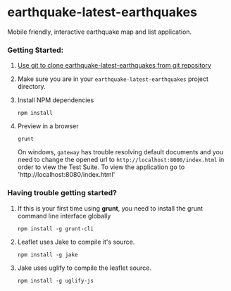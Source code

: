 earthquake-latest-earthquakes
==============

Mobile friendly, interactive earthquake map and list application.
   
### Getting Started:
1. [Use git to clone earthquake-latest-earthquakes from git repository](readme_git_install.md)

1. Make sure you are in your `earthquake-latest-earthquakes` project directory.

1. Install NPM dependencies

    `npm install`

1. Preview in a browser

    `grunt`

    On windows, `gateway` has trouble resolving default documents and you need
    to change the opened url to `http://localhost:8000/index.html` in order to
    view the Test Suite.
    To view the application go to 'http://localhost:8080/index.html'

### Having trouble getting started?

1. If this is your first time using **grunt**, you need to install the grunt
command line interface globally

    `npm install -g grunt-cli`

1. Leaflet uses Jake to compile it's source.

    `npm install -g jake`

1. Jake uses uglify to compile the leaflet source.

    `npm install -g uglify-js`
